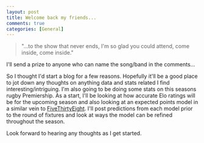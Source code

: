 ```yaml
---
layout: post
title: Welcome back my friends...
comments: true
categories: [General]
---
```


>"...to the show that never ends, I'm so glad you could attend, come inside, come inside."    

I'll send a prize to anyone who can name the song/band in the comments...

So I thought I'd start a blog for a few reasons. Hopefully it'll be a good place to jot down any thoughts on anything data and stats related I find interesting/intriguing. I'm also going to be doing some stats on this seasons rugby Premiership. As a start, I'll be looking at how accurate Elo ratings will be for the upcoming season and also looking at an expected points model in a similar vein to [FiveThirtyEight](http://www.fivethirtyeight.com). I'll post predictions from each model prior to the round of fixtures and look at ways the model can be refined throughout the season.

Look forward to hearing any thoughts as I get started.



